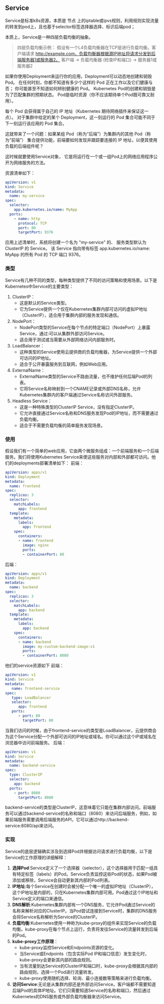 ## Service

Service是标准k8s资源，本质是 节点 上的iptable或ipvs规则，利用规则实现流量的转发到pod上，且也基于selector标签选择器选择、标识后端pod；

本质上，Service是一种四层负载均衡的抽象。
> 四层负载均衡示例：
假设有一个L4负载均衡器在TCP层进行负载均衡。客户端请求 http://example.com，负载均衡器根据源IP地址将请求分发到后端服务器1或服务器2。
客户端 -> 负载均衡器 (检查IP和端口) -> 服务器1或服务器2

如果你使用Deployment来运行你的应用，Deployment可以动态地创建和销毁Pod。 在任何时刻，你都不知道有多少个这样的 Pod 正在工作以及它们健康与否； 你可能甚至不知道如何辨别健康的 Pod。 Kubernetes Pod的创建和销毁是为了匹配集群的预期状态。 Pod是临时资源（你不应该期待单个Pod既可靠又耐用）。

每个 Pod 会获得属于自己的 IP 地址（Kubernetes 期待网络插件来保证这一点）。 对于集群中给定的某个 Deployment，这一刻运行的 Pod 集合可能不同于下一刻运行该应用的 Pod 集合。

这就带来了一个问题：如果某组 Pod（称为“后端”）为集群内的其他 Pod（称为“前端”） 集合提供功能，前端要如何发现并跟踪要连接的 IP 地址，以便其使用负载的后端组件呢？

这时候就要使用Service对象， 它是将运行在一个或一组Pod上的网络应用程序公开为网络服务的方法。

资源清单如下：

```YAML
apiVersion: v1
kind: Service
metadata:
  name: my-service
spec:
  selector:
    app.kubernetes.io/name: MyApp
  ports:
    - name: http
      protocol: TCP
      port: 80
      targetPort: 9376
```
应用上述清单时，系统将创建一个名为 "my-service" 的、 服务类型默认为 ClusterIP 的 Service。 该 Service 指向带有标签 app.kubernetes.io/name: MyApp 的所有 Pod 的 TCP 端口 9376。

### 类型
Service有几种不同的类型，每种类型提供了不同的访问策略和使用场景。以下是Kubernetes中Service的主要类型：
1. ClusterIP：
    + 这是默认的Service类型。
    + 它为Service提供一个仅在Kubernetes集群内部可访问的虚拟IP地址（ClusterIP），适合用于集群内部的服务发现和通信。
2. NodePort：
    + NodePort类型的Service在每个节点的特定端口（NodePort）上暴露Service，通过<nodeIP>:<NodePort>可以从集群外部访问Service。
    + 适合用于测试或当需要从外部网络访问内部服务时。
3. LoadBalancer：
    + 这种类型的Service使用云提供商的负载均衡器，为Service提供一个外部可访问的IP地址。
    + 适合于公开暴露服务到互联网，例如Web应用。
4. ExternalName：
    + ExternalName类型的Service不路由流量，也不维护任何后端Pod的列表。
    + 它将Service名称映射到一个CNAME记录或外部DNS名称，允许Kubernetes集群内的客户端通过Service名称访问外部服务。
5. Headless Service：
    + 这是一种特殊类型的ClusterIP Service，没有指定ClusterIP。
    + 它允许直接通过Service名称和DNS服务发现Pod的IP地址，而不需要通过负载均衡。
    + 适合于不需要负载均衡的简单服务发现场景。

### 使用
假设我们有一个简单的web应用，它由两个微服务组成：一个前端服务和一个后端服务。我们将使用Kubernetes Service来使这些服务对内部和外部都可访问。他们的deployments部署清单如下：
前端：
```yaml
apiVersion: apps/v1
kind: Deployment
metadata:
  name: frontend
spec:
  replicas: 3
  selector:
    matchLabels:
      app: frontend
  template:
    metadata:
      labels:
        app: frontend
    spec:
      containers:
      - name: frontend
        image: nginx
        ports:
        - containerPort: 80
```
后端：
```yaml
apiVersion: apps/v1
kind: Deployment
metadata:
  name: backend
spec:
  replicas: 3
  selector:
    matchLabels:
      app: backend
  template:
    metadata:
      labels:
        app: backend
    spec:
      containers:
      - name: backend
        image: my-custom-backend-image:v1
        ports:
        - containerPort: 8080
```
他们的service资源如下
前端：
```yaml
apiVersion: v1
kind: Service
metadata:
   name: frontend-service
spec:
   type: LoadBalancer
   selector:
      app: frontend
   ports:
      - port: 80
        targetPort: 80
```
当我们访问的时候，由于frontend-service的类型是LoadBalancer，云提供商会为这个Service分配一个外部可访问的IP地址或域名。你可以通过这个IP或域名在浏览器中访问前端服务。
后端：
```yaml
apiVersion: v1
kind: Service
metadata:
  name: backend-service
spec:
  type: ClusterIP
  selector:
    app: backend
  ports:
    - port: 8080
      targetPort: 8080
```
backend-service的类型是ClusterIP，这意味着它只能在集群内部访问。前端服务可以通过backend-service的名称和端口（8080）来访问后端服务，例如，如果前端服务需要调用后端服务的API，它可以通过http://backend-service:8080/api来访问。

### 实现
Service的底层逻辑确实涉及到选择Pod并根据访问请求进行负载均衡，以下是Service的工作原理的详细解释：

1. **选择Pod**:Service定义了一个选择器（selector），这个选择器用于匹配一组具有特定标签（labels）的Pod。Service负责监控这些Pod的状态，如果Pod被添加或移除，Service会自动更新其内部的Pod列表。
2. **IP地址**:每个Service在创建时会被分配一个唯一的虚拟IP地址（ClusterIP），这个IP地址是内部的，只在Kubernetes集群内部可用。Pod通过这个IP地址和Service定义的端口来通信。
3. **DNS解析**:Kubernetes集群内部有一个DNS服务，它允许Pod通过Service的名称来解析对应的ClusterIP。当Pod尝试连接到Service时，集群的DNS服务会将Service名称解析为Service的ClusterIP。
4. **负载均衡**:Kubernetes使用一种称为kube-proxy的组件来实现Service的负载均衡。kube-proxy在每个节点上运行，负责将发往Service的流量转发到后端的Pod。
5. **kube-proxy工作原理**：
   + kube-proxy监控Service和Endpoints资源的变化。
   + 当Service或Endpoints（包含实际Pod IP和端口信息）发生变化时，kube-proxy会更新其内部的路由规则。
   + 当有流量到达Service的ClusterIP和端口时，kube-proxy会根据其内部的路由规则，选择一个Pod进行流量转发。
   + kube-proxy使用随机选择、轮询、最小连接数等策略来进行负载均衡。 
6. **访问Service**:无论是从集群内部还是外部访问Service，客户端都不需要知道后端Pod的具体IP地址。它们只需要知道Service的名称和端口，然后通过Kubernetes的DNS服务或外部负载均衡器来访问Service。

